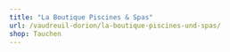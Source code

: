 ```yaml
---
title: "La Boutique Piscines & Spas"
url: /vaudreuil-dorion/la-boutique-piscines-und-spas/
shop: Tauchen
---
```

